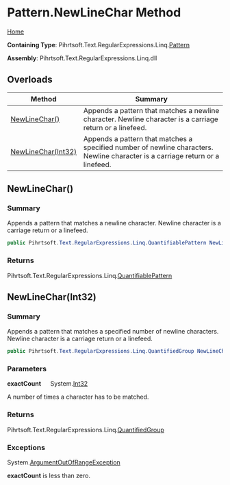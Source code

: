# Pattern\.NewLineChar Method

[Home](../../../../../../README.md)

**Containing Type**: Pihrtsoft\.Text\.RegularExpressions\.Linq\.[Pattern](../README.md)

**Assembly**: Pihrtsoft\.Text\.RegularExpressions\.Linq\.dll

## Overloads

| Method | Summary |
| ------ | ------- |
| [NewLineChar()](#Pihrtsoft_Text_RegularExpressions_Linq_Pattern_NewLineChar) | Appends a pattern that matches a newline character\. Newline character is a carriage return or a linefeed\. |
| [NewLineChar(Int32)](#Pihrtsoft_Text_RegularExpressions_Linq_Pattern_NewLineChar_System_Int32_) | Appends a pattern that matches a specified number of newline characters\. Newline character is a carriage return or a linefeed\. |

## NewLineChar\(\) <a name="Pihrtsoft_Text_RegularExpressions_Linq_Pattern_NewLineChar"></a>

### Summary

Appends a pattern that matches a newline character\. Newline character is a carriage return or a linefeed\.

```csharp
public Pihrtsoft.Text.RegularExpressions.Linq.QuantifiablePattern NewLineChar()
```

### Returns

Pihrtsoft\.Text\.RegularExpressions\.Linq\.[QuantifiablePattern](../../QuantifiablePattern/README.md)

## NewLineChar\(Int32\) <a name="Pihrtsoft_Text_RegularExpressions_Linq_Pattern_NewLineChar_System_Int32_"></a>

### Summary

Appends a pattern that matches a specified number of newline characters\. Newline character is a carriage return or a linefeed\.

```csharp
public Pihrtsoft.Text.RegularExpressions.Linq.QuantifiedGroup NewLineChar(int exactCount)
```

### Parameters

**exactCount** &emsp; System\.[Int32](https://docs.microsoft.com/en-us/dotnet/api/system.int32)

A number of times a character has to be matched\.

### Returns

Pihrtsoft\.Text\.RegularExpressions\.Linq\.[QuantifiedGroup](../../QuantifiedGroup/README.md)

### Exceptions

System\.[ArgumentOutOfRangeException](https://docs.microsoft.com/en-us/dotnet/api/system.argumentoutofrangeexception)

**exactCount** is less than zero\.

